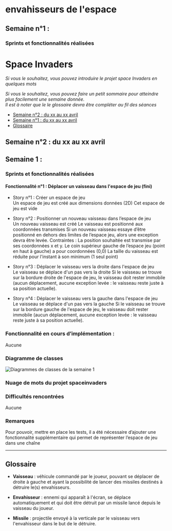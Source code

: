 # envahisseurs de l'espace
  
## Semaine n°1 :
  
### Sprints et fonctionnalités réalisées 
  
# Space Invaders 

*Si vous le souhaitez, vous pouvez introduire le projet space Invaders en quelques mots*

*Si vous le souhaitez, vous pouvez faire un petit sommaire pour atteindre plus facilement une semaine donnée.*  
*Il est à noter que le le glossaire devra être compléter au fil des séances*  
- [Semaine n°2 : du xx au xx avril](#semaine2)  
- [Semaine n°1 : du xx au xx avril](#semaine1)  
- [Glossaire](#glossaire)

## Semaine n°2 : du xx au xx avril <a id="semaine2"></a>  
## Semaine 1  :
 
### Sprints et fonctionnalités réalisées 
 
#### Fonctionnalité n°1 : Déplacer un vaisseau dans l'espace de jeu (fini)
 
- Story n°1 : Créer un espace de jeu  
Un espace de jeu est créé aux dimensions données (2D) 
Cet espace de jeu est vide
 
-  Story n°2 : Positionner un nouveau vaisseau dans l’espace de jeu  
Un nouveau vaisseau est créé
Le vaisseau est positionné aux coordonnées transmises
Si un nouveau vaisseau essaye d’être positionné en dehors des limites de l’espace jeu, alors une exception devra être levée.
 Contraintes :
La position souhaitée est transmise par ses coordonnées x et y.
Le coin supérieur gauche de l’espace jeu (point en haut à gauche) a pour coordonnées (0,0)
La taille du vaisseau est réduite pour l'instant à son minimum (1 seul point)    
 
- Story n°3 : Déplacer le vaisseau vers la droite dans l'espace de jeu  
Le vaisseau se déplace d'un pas vers la droite 
Si le vaisseau se trouve sur la bordure droite de l'espace de jeu, le vaisseau doit rester immobile (aucun déplacement, aucune exception levée : le vaisseau reste juste à sa position actuelle).
 
- Story n°4 : Déplacer le vaisseau vers la gauche dans l'espace de jeu  
Le vaisseau se déplace d'un pas vers la gauche 
Si le vaisseau se trouve sur la bordure gauche de l'espace de jeu, le vaisseau doit rester immobile (aucun déplacement, aucune exception levée : le vaisseau reste juste à sa position actuelle).
 
### Fonctionnalité en cours d’implémentation : 
Aucune
 
### Diagramme de classes 
 
![Diagrammes de classes de la semaine 1](images/DiagrammeClasses_Semaine1.png)
 
### Nuage de mots du projet spaceinvaders
 
### Difficultés rencontrées 
Aucune
  
### Remarques 
  
 Pour pouvoir, mettre en place les tests, il a été nécessaire d’ajouter une fonctionnalité supplémentaire qui permet de représenter l’espace de jeu dans une chaîne 
  
-------------
  
## Glossaire <a id="glossaire"></a>  
  
* **Vaisseau** :  véhicule commandé par le joueur, pouvant se déplacer de droite à gauche et ayant la possibilité de lancer des missiles destinés à détruire le(s) envahisseurs.
  
* **Envahisseur**  :  ennemi qui apparaît à l'écran, se déplace automatiquement et qui doit être détruit par un missile lancé depuis le vaisseau du joueur.
  
* **Missile** :  projectile envoyé à la verticale par le vaisseau vers l'envahisseur dans le but de le détruire.
